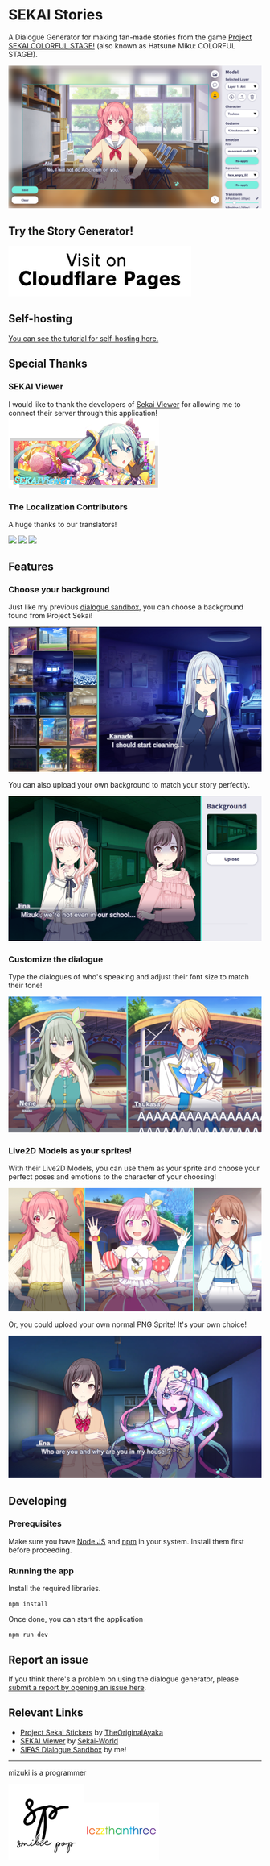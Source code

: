 # SEKAI Stories

A Dialogue Generator for making fan-made stories from the game [Project SEKAI COLORFUL STAGE!](https://colorfulstage.com/) (also known as Hatsune Miku: COLORFUL STAGE!).

![](./public/img/Screenshot-2.png)

## Try the Story Generator!
[![](./public/img/cloudflare.png)](https://sekai-stories.pages.dev/) 

## Self-hosting
[You can see the tutorial for self-hosting here.](/README-selfhosting.md)

## Special Thanks
### SEKAI Viewer
I would like to thank the developers of [Sekai Viewer](https://github.com/Sekai-World/sekai-viewer/) for allowing me to connect their server through this application!
[<img src="./public/img/sekai-viewer.png" alt="smilie pop" width="300"/>](https://sekai.best)
### The Localization Contributors
A huge thanks to our translators!

[<img src="https://avatars.githubusercontent.com/u/33550839?v=4" width="50">](https://github.com/counter185)
[<img src="https://avatars.githubusercontent.com/u/98752512?v=4" width="50">](https://github.com/MiddleRed)
[<img src="https://yt3.googleusercontent.com/bXEX1lrt2hFwcGYSGUuWDDYSd2VtHMJ-_-FnJMWzVRjcpQZMlpYeWe7MSCI9kszUAbydBSN5=s120-c-k-c0x00ffffff-no-rj" width="50">](https://www.youtube.com/@GatoMagoMusic)


## Features
### Choose your background
Just like my previous [dialogue sandbox](https://github.com/lezzthanthree/SIFAS-Dialogue-Sandbox), you can choose a background found from Project Sekai!

![](./public/img/Preview-1.png)

You can also upload your own background to match your story perfectly.

![](./public/img/Preview-2.png)

### Customize the dialogue
Type the dialogues of who's speaking and adjust their font size to match their tone!

![](./public/img/Preview-3.png)

### Live2D Models as your sprites!

With their Live2D Models, you can use them as your sprite and choose your perfect poses and emotions to the character of your choosing!

![](./public/img/Preview-4.png)

Or, you could upload your own normal PNG Sprite! It's your own choice!

![](./public/img/Preview-5.png)

## Developing
### Prerequisites
Make sure you have [Node.JS](https://nodejs.org/en) and [npm](https://www.npmjs.com/) in your system. Install them first before proceeding.

### Running the app
Install the required libraries.
```
npm install
```
Once done, you can start the application
```
npm run dev
```

## Report an issue
If you think there's a problem on using the dialogue generator, please [submit a report by opening an issue here](https://github.com/lezzthanthree/SEKAI-Stories/issues).


## Relevant Links
- [Project Sekai Stickers](https://st.ayaka.one/) by [TheOriginalAyaka](https://github.com/TheOriginalAyaka/sekai-stickers)
- [SEKAI Viewer](https://sekai.best/) by [Sekai-World](https://github.com/Sekai-World/sekai-viewer)
- [SIFAS Dialogue Sandbox](https://sifas-dialogue-sandbox.vercel.app/) by me!

----
mizuki is a programmer

[<img src="./public/img/sp.png" alt="smilie pop" width="150"/>](https://www.youtube.com/c/SmiliePop)[<img src="./public/img/lezzthanthree.png" alt="lezzthanthree" width="150"/>](https://reddit.com/user/lezzthanthree)